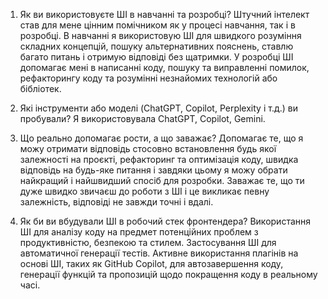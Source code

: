 1. Як ви використовуєте ШІ в навчанні та розробці?
    Штучний інтелект став для мене цінним помічником як у процесі навчання, так і в розробці. 
    В навчанні я використовую ШІ для швидкого розуміння складних концепцій, пошуку альтернативних пояснень, 
    ставлю багато питань і отримую відповіді без щатримки.
    У розробці ШІ допомагає мені в написанні коду, пошуку та виправленні помилок, рефакторингу коду
    та розумінні незнайомих технологій або бібліотек.

2. Які інструменти або моделі (ChatGPT, Copilot, Perplexity і т.д.) ви пробували?
    Я використовувала ChatGPT, Copilot, Gemini.

3. Що реально допомагає рости, а що заважає?
    Допомагає те, що я можу отримати відповідь стосовно встановлення будь якої залежності на проєкті,
    рефакторинг та оптимізація коду, швидка відповідь на будь-яке питання і завдяки цьому я можу обрати найкращий і найшвидший
    спосіб для розробки.
    Заважає те, що ти дуже швидко звичаєш до роботи з ШІ і це викликає певну залежність, відповіді не завжди точні і вдалі.

4. Як би ви вбудували ШІ в робочий стек фронтендера?
    Використання ШІ для аналізу коду на предмет потенційних проблем з продуктивністю, безпекою та стилем.
    Застосування ШІ для автоматичної генерації тестів.
    Активне використання плагінів на основі ШІ, таких як GitHub Copilot, для автозавершення коду,
    генерації функцій та пропозицій щодо покращення коду в реальному часі.